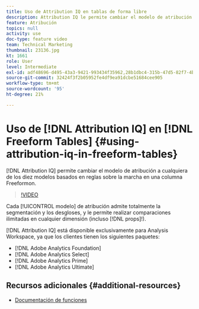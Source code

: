 ```yaml
---
title: Uso de Attribution IQ en tablas de forma libre
description: Attribution IQ le permite cambiar el modelo de atribución a cualquiera de los diez modelos basados en reglas en una columna improvisada sobre la marcha.
feature: Atribución
topics: null
activity: use
doc-type: feature video
team: Technical Marketing
thumbnail: 23136.jpg
kt: 1661
role: User
level: Intermediate
exl-id: adf48696-d495-43a3-9421-993434f35962,28b1dbc4-315b-47d5-82f7-4b394ed31ad8,28b1dbc4-315b-47d5-82f7-4b394ed31ad8,adf48696-d495-43a3-9421-993434f35962
source-git-commit: 32424f3f2b05952fe4df9ea91dcbe51684cee905
workflow-type: tm+mt
source-wordcount: '95'
ht-degree: 21%

---
```


# Uso de [!DNL Attribution IQ] en [!DNL Freeform Tables] {#using-attribution-iq-in-freeform-tables}

[!DNL Attribution IQ] permite cambiar el modelo de atribución   a cualquiera de los diez modelos basados en reglas sobre la marcha en una columna   Freeformon.

>[!VIDEO](https://video.tv.adobe.com/v/23136/?quality=12)

Cada [!UICONTROL modelo] de atribución admite totalmente la segmentación y los desgloses, y le permite realizar comparaciones ilimitadas en cualquier dimensión (incluso [!DNL props]!).

[!DNL Attribution IQ] está disponible exclusivamente para Analysis Workspace, ya que los clientes tienen los siguientes paquetes:

* [!DNL Adobe Analytics Foundation]
* [!DNL Adobe Analytics Select]
* [!DNL Adobe Analytics Prime]
* [!DNL Adobe Analytics Ultimate]

## Recursos adicionales {#additional-resources}

* [Documentación de funciones](https://marketing.adobe.com/resources/help/es_ES/analytics/analysis-workspace/attribution.html)
